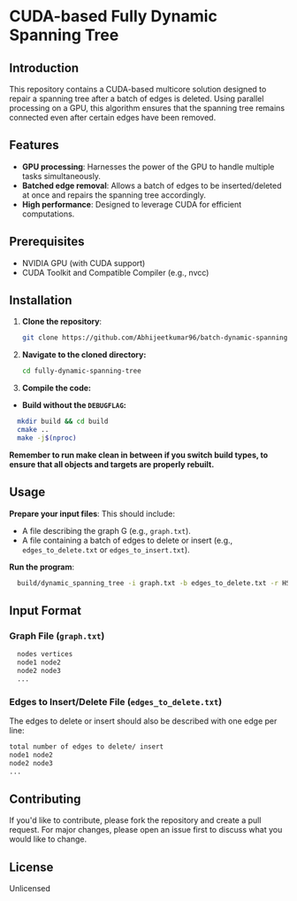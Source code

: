 # CUDA-based Fully Dynamic Spanning Tree

## Introduction

This repository contains a CUDA-based multicore solution designed to repair a spanning tree after a batch of edges is deleted. Using parallel processing on a GPU, this algorithm ensures that the spanning tree remains connected even after certain edges have been removed.

## Features

- **GPU processing**: Harnesses the power of the GPU to handle multiple tasks simultaneously.
- **Batched edge removal**: Allows a batch of edges to be inserted/deleted at once and repairs the spanning tree accordingly.
- **High performance**: Designed to leverage CUDA for efficient computations.

## Prerequisites

- NVIDIA GPU (with CUDA support)
- CUDA Toolkit and Compatible Compiler (e.g., nvcc)

## Installation

1. **Clone the repository**:
   ```bash
   git clone https://github.com/Abhijeetkumar96/batch-dynamic-spanning-tree
   ```
2. **Navigate to the cloned directory:**
   ```bash
   cd fully-dynamic-spanning-tree
   ```
3. **Compile the code:**
  - **Build without the `DEBUGFLAG`:**
  ```bash
    mkdir build && cd build
    cmake ..
    make -j$(nproc)
  ```

**Remember to run make clean in between if you switch build types, to ensure that all objects and targets are properly rebuilt.**

## Usage

**Prepare your input files**: This should include:
- A file describing the graph G (e.g., `graph.txt`).
- A file containing a batch of edges to delete or insert (e.g., `edges_to_delete.txt` or `edges_to_insert.txt`).

**Run the program**:

```bash
  build/dynamic_spanning_tree -i graph.txt -b edges_to_delete.txt -r HS -p ET -d 0
```
## Input Format

### Graph File (`graph.txt`)

```bash
  nodes vertices
  node1 node2
  node2 node3
  ...
```

### Edges to Insert/Delete File (`edges_to_delete.txt`)

The edges to delete or insert should also be described with one edge per line:

```bash
total number of edges to delete/ insert
node1 node2
node2 node3
...
```

## Contributing

If you'd like to contribute, please fork the repository and create a pull request. For major changes, please open an issue first to discuss what you would like to change.

## License

Unlicensed

  


